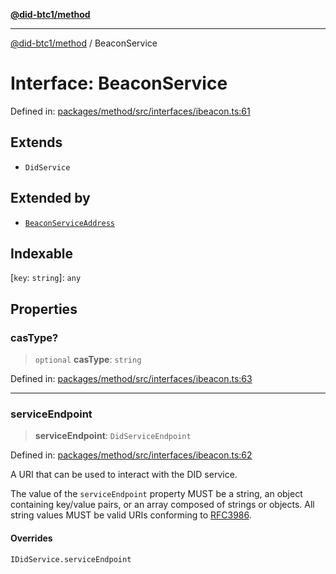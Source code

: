 [**@did-btc1/method**](../README.md)

***

[@did-btc1/method](../globals.md) / BeaconService

# Interface: BeaconService

Defined in: [packages/method/src/interfaces/ibeacon.ts:61](https://github.com/dcdpr/did-btc1-js/blob/751aedd75738c26882a2149e644ae32b9e424707/packages/method/src/interfaces/ibeacon.ts#L61)

## Extends

- `DidService`

## Extended by

- [`BeaconServiceAddress`](BeaconServiceAddress.md)

## Indexable

\[`key`: `string`\]: `any`

## Properties

### casType?

> `optional` **casType**: `string`

Defined in: [packages/method/src/interfaces/ibeacon.ts:63](https://github.com/dcdpr/did-btc1-js/blob/751aedd75738c26882a2149e644ae32b9e424707/packages/method/src/interfaces/ibeacon.ts#L63)

***

### serviceEndpoint

> **serviceEndpoint**: `DidServiceEndpoint`

Defined in: [packages/method/src/interfaces/ibeacon.ts:62](https://github.com/dcdpr/did-btc1-js/blob/751aedd75738c26882a2149e644ae32b9e424707/packages/method/src/interfaces/ibeacon.ts#L62)

A URI that can be used to interact with the DID service.

The value of the `serviceEndpoint` property MUST be a string, an object containing key/value
pairs, or an array composed of strings or objects. All string values MUST be valid URIs
conforming to [RFC3986](https://datatracker.ietf.org/doc/html/rfc3986).

#### Overrides

`IDidService.serviceEndpoint`
